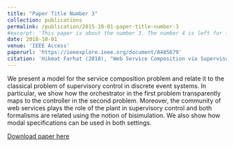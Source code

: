 ```yaml
---
title: "Paper Title Number 3"
collection: publications
permalink: /publication/2015-10-01-paper-title-number-3
#excerpt: 'This paper is about the number 3. The number 4 is left for future work.'
date: 2018-10-01
venue: 'IEEE Access'
paperurl: 'https://ieeexplore.ieee.org/document/8485679'
citation: 'Hikmat Farhat (2018), "Web Service Composition via Supervisory Control Theory," in IEEE Access, vol. 6, pp. 59779-59789'
---
```


We present a model for the service composition problem and relate it to the classical problem of supervisory control in discrete event systems. In particular, we show how the orchestrator in the first problem transparently maps to the controller in the second problem. Moreover, the community of web services plays the role of the plant in supervisory control and both formalisms are related using the notion of bisimulation. We also show how modal specifications can be used in both settings.

[Download paper here](https://ieeexplore.ieee.org/document/8485679)

